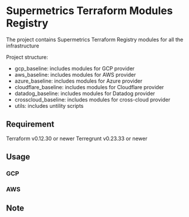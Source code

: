 # Supermetrics Terraform Modules Registry

The project contains Supermetrics Terraform Registry modules for all the infrastructure

Project structure:
- gcp_baseline: includes modules for GCP provider
- aws_baseline: includes modules for AWS provider
- azure_baseline: includes modules for Azure provider
- cloudflare_baseline: includes modules for Cloudflare provider
- datadog_baseline: includes modules for Datadog provider
- crosscloud_baseline: includes modules for cross-cloud provider
- utils: includes untility scripts

## Requirement

Terraform v0.12.30 or newer
Terregrunt v0.23.33 or newer

## Usage

### GCP

### AWS

## Note

